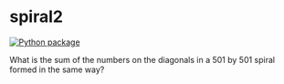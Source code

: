 # spiral2

[![Python package](https://github.com/vcu-nkim/spiral2/actions/workflows/pytest.yml/badge.svg)](https://github.com/vcu-nkim/spiral2/actions/workflows/pytest.yml)

What is the sum of the numbers on the diagonals in a 501 by 501 spiral formed in the same way?
